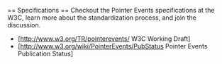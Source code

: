 == Specifications == 
Checkout the Pointer Events specifications at the W3C, learn more about the standardization process, and join the discussion.

* [http://www.w3.org/TR/pointerevents/ W3C Working Draft]
* [http://www.w3.org/wiki/PointerEvents/PubStatus Pointer Events Publication Status]